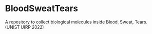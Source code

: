 # BloodSweatTears
A repository to collect biological molecules inside Blood, Sweat, Tears. (UNIST UIRP 2022)
